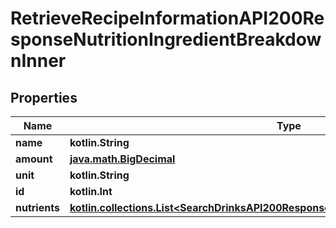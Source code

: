 
# RetrieveRecipeInformationAPI200ResponseNutritionIngredientBreakdownInner

## Properties
| Name | Type | Description | Notes |
| ------------ | ------------- | ------------- | ------------- |
| **name** | **kotlin.String** |  |  [optional] |
| **amount** | [**java.math.BigDecimal**](java.math.BigDecimal.md) |  |  [optional] |
| **unit** | **kotlin.String** |  |  [optional] |
| **id** | **kotlin.Int** |  |  [optional] |
| **nutrients** | [**kotlin.collections.List&lt;SearchDrinksAPI200ResponseDrinksInnerNutritionNutrientsInner&gt;**](SearchDrinksAPI200ResponseDrinksInnerNutritionNutrientsInner.md) |  |  [optional] |



